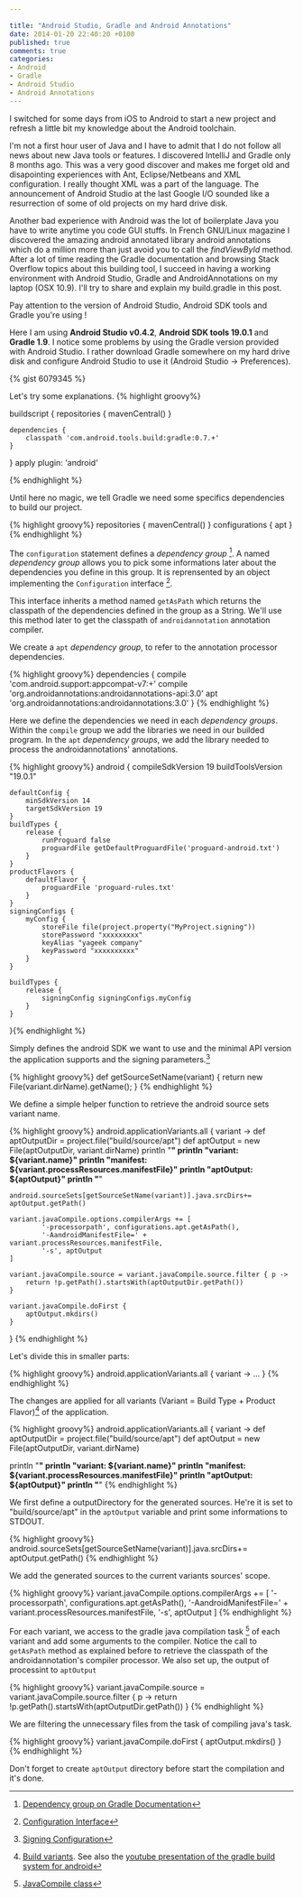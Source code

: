 ```yaml
---

title: "Android Studio, Gradle and Android Annotations"
date: 2014-01-20 22:40:20 +0100
published: true
comments: true
categories:
- Android
- Gradle
- Android Studio
- Android Annotations
---
```


I switched for some days from iOS to Android to start a new project and refresh a little bit my knowledge about the Android toolchain.

I'm not a first hour user of Java and I have to admit that I do not follow all news about new Java tools or features. I discovered IntelliJ and Gradle only 8 months ago. This was a very good discover and makes me forget old and disapointing experiences with Ant, Eclipse/Netbeans and XML configuration. <troll> I really thought XML was a part of the language</troll>. The announcement of Android Studio at the last Google I/O sounded like a resurrection of some of old projects on my hard drive disk.

Another bad experience with Android was the lot of boilerplate Java you have to write anytime you code GUI stuffs. In French GNU/Linux magazine I discovered the amazing android annotated library android annotations which do a million more than just avoid you to call the *findViewById* method.
After a lot of time reading the Gradle documentation and browsing Stack Overflow topics about this building tool, I succeed in having a working environment with Android Studio, Gradle and AndroidAnnotations on my laptop (OSX 10.9). I'll try to share and explain my build.gradle in this post.

Pay attention to the version of Android Studio, Android SDK tools and Gradle you're using !

Here I am using **Android Studio v0.4.2**, **Android SDK tools 19.0.1** and **Gradle 1.9**.
I notice some problems by using the Gradle version provided with Android Studio. I rather download Gradle somewhere on my hard drive disk and configure Android Studio to use it (Android Studio -> Preferences).


{% gist 6079345 %}

Let's try some explanations.
{% highlight groovy%}

buildscript {
    repositories {
        mavenCentral()
    }
 
    dependencies {
        classpath 'com.android.tools.build:gradle:0.7.+'
    }
}
apply plugin: 'android'

{% endhighlight %}

Until here no magic, we tell Gradle we need some specifics dependencies to build our project.

{% highlight groovy%}
repositories {
    mavenCentral()
}
configurations {
    apt
}
{% endhighlight %}

The `configuration` statement defines a *dependency group* [^1]. A named *dependency group* allows you to pick some informations later about the dependencies you define in this group. It is reprensented by an object implementing the `Configuration` interface [^2].

This interface inherits a method named `getAsPath` which returns the classpath of the dependencies defined in the group as a String. We'll use this method later to get the classpath of `androidannotation` annotation compiler.

We create a `apt` *dependency group*, to refer to the annotation processor dependencies.

{% highlight groovy%}
dependencies {
	compile 'com.android.support:appcompat-v7:+'
	compile 'org.androidannotations:androidannotations-api:3.0'
	apt 'org.androidannotations:androidannotations:3.0'
} 
{% endhighlight %}

Here we define the dependencies we need in each *dependency groups*. Within the `compile` group we add the libraries we need in our builded program. In the `apt` *dependency groups*, we add the library needed to process the androidannotations' annotations. 

{% highlight groovy%}
android {
    compileSdkVersion 19
    buildToolsVersion "19.0.1"
 
    defaultConfig {
        minSdkVersion 14
        targetSdkVersion 19
    }
    buildTypes {
        release {
            runProguard false
            proguardFile getDefaultProguardFile('proguard-android.txt')
        }
    }
    productFlavors {
        defaultFlavor {
            proguardFile 'proguard-rules.txt'
        }
    }
    signingConfigs {
        myConfig {
            storeFile file(project.property("MyProject.signing"))
            storePassword "xxxxxxxxx"
            keyAlias "yageek company"
            keyPassword "xxxxxxxxxx"
        }
    }
 
    buildTypes {
        release {
            signingConfig signingConfigs.myConfig
        }
    }
}{% endhighlight %}

Simply defines the android SDK we want to use and the minimal API version the application supports and the signing parameters.[^3] 

{% highlight groovy%}
def getSourceSetName(variant) {
    return new File(variant.dirName).getName();
}
{% endhighlight %}

We define a simple helper function to retrieve the android source sets variant name.

{% highlight groovy%}
android.applicationVariants.all { variant ->
    def aptOutputDir = project.file("build/source/apt")
    def aptOutput = new File(aptOutputDir, variant.dirName)
    println "****************************"
    println "variant: ${variant.name}"
    println "manifest:  ${variant.processResources.manifestFile}"
    println "aptOutput:  ${aptOutput}"
    println "****************************"
 
    android.sourceSets[getSourceSetName(variant)].java.srcDirs+= aptOutput.getPath()
 
    variant.javaCompile.options.compilerArgs += [
            '-processorpath', configurations.apt.getAsPath(),
            '-AandroidManifestFile=' + variant.processResources.manifestFile,
            '-s', aptOutput
    ]
 
    variant.javaCompile.source = variant.javaCompile.source.filter { p ->
        return !p.getPath().startsWith(aptOutputDir.getPath())
    }
 
    variant.javaCompile.doFirst {
        aptOutput.mkdirs()
    }
}
{% endhighlight %}

Let's divide this in smaller parts:

{% highlight groovy%}
android.applicationVariants.all { variant ->
	...
}
{% endhighlight %}

The changes are applied for all variants (Variant = Build Type + Product Flavor)[^4] of the application.

{% highlight groovy%}
android.applicationVariants.all { variant ->
def aptOutputDir = project.file("build/source/apt")
def aptOutput = new File(aptOutputDir, variant.dirName)

println "****************************"
println "variant: ${variant.name}"
println "manifest:  ${variant.processResources.manifestFile}"
println "aptOutput:  ${aptOutput}"
println "****************************"
{% endhighlight %}

We first define a outputDirectory for the generated sources. He're it is set to "build/source/apt" in the `aptOutput` variable and print some informations to STDOUT.

{% highlight groovy%}
android.sourceSets[getSourceSetName(variant)].java.srcDirs+= aptOutput.getPath()
{% endhighlight %}

We add the generated sources to the current variants sources' scope.

{% highlight groovy%}
variant.javaCompile.options.compilerArgs += [
	'-processorpath', configurations.apt.getAsPath(),
    '-AandroidManifestFile=' + variant.processResources.manifestFile,
    '-s', aptOutput
]
{% endhighlight %}

For each variant, we access to the gradle java compilation task [^5] of each variant and add some arguments to the compiler. Notice the call to `getAsPath` method as explained before to retrieve the classpath of the androidannotation's compiler processor. We also set up, the output of processint to `aptOutput`

{% highlight groovy%}
variant.javaCompile.source = variant.javaCompile.source.filter { p ->
        return !p.getPath().startsWith(aptOutputDir.getPath())
}
{% endhighlight %}

We are filtering the unnecessary files from the task of compiling java's task.

{% highlight groovy%}
variant.javaCompile.doFirst {
       aptOutput.mkdirs()
   }
{% endhighlight %}

Don't forget to create `aptOutput` directory before start the compilation and it's done.

[^1]: [Dependency group on Gradle Documentation](http://www.gradle.org/docs/current/userguide/dependency_management.html#sub:configurations)
[^2]: [Configuration Interface](http://www.gradle.org/docs/current/groovydoc/org/gradle/api/artifacts/Configuration.html)
[^3]: [Signing Configuration](http://tools.android.com/tech-docs/new-build-system/user-guide#TOC-Signing-Configurations)
[^4]: [Build variants](http://tools.android.com/tech-docs/new-build-system/user-guide#TOC-Build-Variants). See also the [youtube presentation of the gradle build system for android](http://youtu.be/LCJAgPkpmR0)
[^5]: [JavaCompile class](http://www.gradle.org/docs/current/groovydoc/org/gradle/api/tasks/compile/JavaCompile.html)